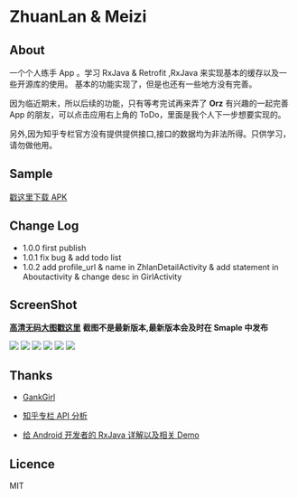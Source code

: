 # ZhuanLan & Meizi

## About
一个个人练手 App 。学习 RxJava & Retrofit ,RxJava 来实现基本的缓存以及一些开源库的使用。
基本的功能实现了，但是也还有一些地方没有完善。

因为临近期末，所以后续的功能，只有等考完试再来弄了 **Orz**
有兴趣的一起完善 App 的朋友，可以点击应用右上角的 ToDo，里面是我个人下一步想要实现的。 

另外,因为知乎专栏官方没有提供提供接口,接口的数据均为非法所得。只供学习，请勿做他用。

## Sample

[戳这里下载 APK](http://fir.im/nrph)

## Change Log
  
* 1.0.0 first publish
* 1.0.1 fix bug & add todo list 
* 1.0.2 add profile_url & name in ZhlanDetailActivity & add statement in Aboutactivity & change desc in GirlActivity

## ScreenShot
**[高清无码大图戳这里](https://github.com/wuchangfeng/ZhuanLan/tree/master/ScreenShot)**
**截图不是最新版本,最新版本会及时在 Smaple 中发布**

![](http://7xrl8j.com1.z0.glb.clouddn.com/1%20(2).png)
![](https://github.com/wuchangfeng/ZhuanLan/blob/master/ScreenShot/2.png)
![](https://github.com/wuchangfeng/ZhuanLan/blob/master/ScreenShot/3.png)
![](http://7xrl8j.com1.z0.glb.clouddn.com/4.png)
![](https://github.com/wuchangfeng/ZhuanLan/blob/master/ScreenShot/6.png)
![](http://7xrl8j.com1.z0.glb.clouddn.com/5.png)


## Thanks

* [GankGirl](https://github.com/gaolonglong/GankGirl)

* [知乎专栏 API 分析](https://marktony.github.io/2016/05/14/%E7%9F%A5%E4%B9%8E%E4%B8%93%E6%A0%8FAPI%E5%88%86%E6%9E%90/)

* [给 Android 开发者的 RxJava 详解以及相关 Demo](https://gank.io/post/560e15be2dca930e00da1083)






##  Licence
MIT
